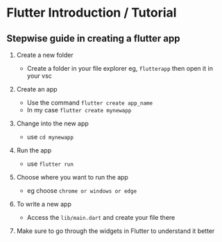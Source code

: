 # Flutter Introduction / Tutorial

## Stepwise guide in creating a flutter app

1. Create a new folder
   - Create a folder in your file explorer eg, ```flutterapp``` then open it in your vsc

2. Create an app 
   - Use the command ```flutter create app_name```
   - In my case ```flutter create mynewapp```

3. Change into the new app
   - use  ```cd mynewapp```

4. Run the app
   - use ```flutter run```

5. Choose where you want to run the app
   - eg choose ```chrome or windows or edge```

6. To write a new app
   - Access the ```lib/main.dart``` and create your file there
  
 7. Make sure to go through the widgets in Flutter to understand it better